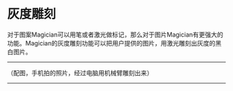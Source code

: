 # 灰度雕刻
对于图案Magician可以用笔或者激光做标记，那么对于图片Magician有更强大的功能。Magician的灰度雕刻功能可以把用户提供的图片，用激光雕刻出灰度的黑白图片。
****
（配图，手机拍的照片，经过电脑用机械臂雕刻出来）
****